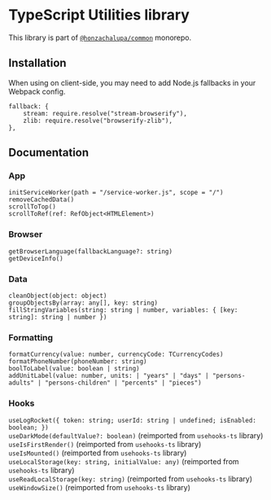 # TypeScript Utilities library

This library is part of [`@honzachalupa/common`](https://github.com/honzachalupa/common) monorepo.

## Installation

When using on client-side, you may need to add Node.js fallbacks in your Webpack config.

```
fallback: {
    stream: require.resolve("stream-browserify"),
    zlib: require.resolve("browserify-zlib"),
},
```

## Documentation

### App

`initServiceWorker(path = "/service-worker.js", scope = "/")`
`removeCachedData()`\
`scrollToTop()`\
`scrollToRef(ref: RefObject<HTMLElement>)`

### Browser

`getBrowserLanguage(fallbackLanguage?: string)`\
`getDeviceInfo()`

### Data

`cleanObject(object: object)`\
`groupObjectsBy(array: any[], key: string)`\
`fillStringVariables(string: string | number, variables: { [key: string]: string | number })`

### Formatting

`formatCurrency(value: number, currencyCode: TCurrencyCodes)`\
`formatPhoneNumber(phoneNumber: string)`\
`boolToLabel(value: boolean | string)`\
`addUnitLabel(value: number, units: | "years" | "days" | "persons-adults" | "persons-children" | "percents" | "pieces")`

### Hooks

`useLogRocket({ token: string; userId: string | undefined; isEnabled: boolean; })`\
`useDarkMode(defaultValue?: boolean)` (reimported from `usehooks-ts` library)\
`useIsFirstRender()` (reimported from `usehooks-ts` library)\
`useIsMounted()` (reimported from `usehooks-ts` library)\
`useLocalStorage(key: string, initialValue: any)` (reimported from `usehooks-ts` library)\
`useReadLocalStorage(key: string)` (reimported from `usehooks-ts` library)\
`useWindowSize()` (reimported from `usehooks-ts` library)
